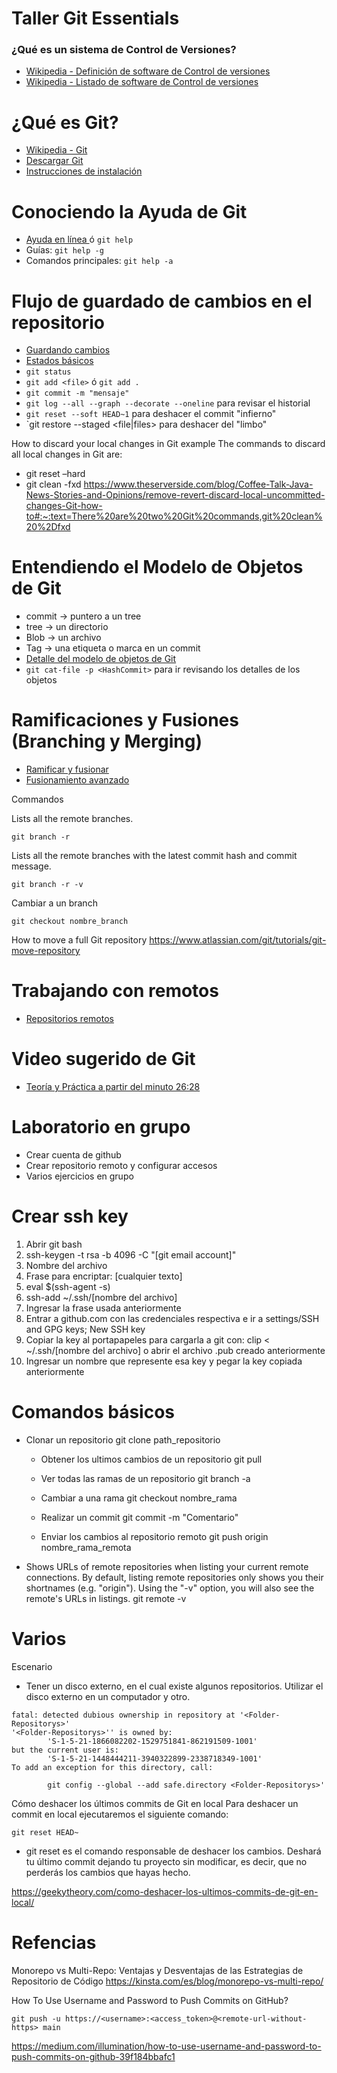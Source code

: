 # Taller Git Essentials
###  ¿Qué es un sistema de Control de Versiones?
  * [Wikipedia - Definición de software de Control de versiones](https://en.wikipedia.org/wiki/Version_control)
  * [Wikipedia - Listado de software de Control de versiones](https://en.wikipedia.org/wiki/List_of_version-control_software)

# ¿Qué es Git?
  * [Wikipedia - Git](https://es.wikipedia.org/wiki/Git)
  * [Descargar Git](https://git-scm.com/)
  * [Instrucciones de instalación](https://git-scm.com/book/es/v2/Inicio---Sobre-el-Control-de-Versiones-Instalaci%C3%B3n-de-Git)

# Conociendo la Ayuda de Git
  * [Ayuda en línea ](https://git-scm.com/docs) ó `git help`
  * Guías: `git help -g` 
  * Comandos principales: `git help -a` 

# Flujo de guardado de cambios en el repositorio
  * [Guardando cambios](https://git-scm.com/book/es/v2/Fundamentos-de-Git-Guardando-cambios-en-el-Repositorio)
  * [Estados básicos](https://git-scm.com/book/en/v2/images/lifecycle.png)
  * `git status`
  * `git add <file>` ó `git add .`
  * `git commit -m "mensaje"`
  * `git log --all --graph --decorate --oneline` para revisar el historial
  * `git reset --soft HEAD~1` para deshacer el commit "infierno"
  * `git restore --staged <file|files> para deshacer del "limbo"



How to discard your local changes in Git example
The commands to discard all local changes in Git are:
- git reset –hard
- git clean -fxd
https://www.theserverside.com/blog/Coffee-Talk-Java-News-Stories-and-Opinions/remove-revert-discard-local-uncommitted-changes-Git-how-to#:~:text=There%20are%20two%20Git%20commands,git%20clean%20%2Dfxd


# Entendiendo el Modelo de Objetos de Git
  * commit -> puntero a un tree
  * tree   -> un directorio
  * Blob   -> un archivo
  * Tag    -> una etiqueta o marca en un commit
  * [Detalle del modelo de objetos de Git](http://shafiul.github.io/gitbook/1_the_git_object_model.html)
  * `git cat-file -p <HashCommit>` para ir revisando los detalles de los objetos

# Ramificaciones y Fusiones (Branching y Merging)


  * [Ramificar y fusionar](https://git-scm.com/book/es/v2/Ramificaciones-en-Git-Procedimientos-B%C3%A1sicos-para-Ramificar-y-Fusionar)
  * [Fusionamiento avanzado](https://git-scm.com/book/en/v2/Git-Tools-Advanced-Merging)


Commandos

Lists all the remote branches.

```
git branch -r 
```

Lists all the remote branches with the latest commit hash and commit message.

```
git branch -r -v 
```


Cambiar a un branch

```
git checkout nombre_branch
```   



How to move a full Git repository
https://www.atlassian.com/git/tutorials/git-move-repository




# Trabajando con remotos
  * [Repositorios remotos](https://git-scm.com/book/es/v2/Fundamentos-de-Git-Trabajar-con-Remotos)

# Video sugerido de Git
  * [Teoría y  Práctica a partir del minuto 26:28](https://www.youtube.com/watch?v=2sjqTHE0zok)

# Laboratorio en grupo
  * Crear cuenta de github
  * Crear repositorio remoto y configurar accesos
  * Varios ejercicios en grupo

# Crear ssh key

1. Abrir git bash
2. ssh-keygen -t rsa -b 4096 -C "[git email account]"
3. Nombre del archivo
4. Frase para encriptar: [cualquier texto]
5. eval $(ssh-agent -s)
6. ssh-add ~/.ssh/[nombre del archivo]
7. Ingresar la frase usada anteriormente
8. Entrar a github.com con las credenciales respectiva e ir a settings/SSH and GPG keys; New SSH key
9. Copiar la key al portapapeles para cargarla a git con: clip < ~/.ssh/[nombre del archivo] o abrir el archivo .pub creado anteriormente
10. Ingresar un nombre que represente esa key y pegar la key copiada anteriormente  

# Comandos básicos
  
  - Clonar un repositorio
	   git clone path_repositorio
	   
	 - Obtener los ultimos cambios de un repositorio
	   git pull
	   
	 - Ver todas las ramas de un repositorio
	   git branch -a
	   
	 - Cambiar a una rama
	   git checkout nombre_rama
	   
	 - Realizar un commit
	   git commit -m "Comentario"
	   
	 - Enviar los cambios al repositorio remoto
	   git push origin nombre_rama_remota

- Shows URLs of remote repositories when listing your current remote connections. By default, listing remote repositories only shows you their shortnames (e.g. "origin"). Using the "-v" option, you will also see the remote's URLs in listings.
 git remote -v

# Varios


Escenario
- Tener un disco externo, en el cual existe algunos repositorios. Utilizar el disco externo en un computador y otro.


```
fatal: detected dubious ownership in repository at '<Folder-Repositorys>'
'<Folder-Repositorys>'' is owned by:
        'S-1-5-21-1866082202-1529751841-862191509-1001'
but the current user is:
        'S-1-5-21-1448444211-3940322899-2338718349-1001'
To add an exception for this directory, call:

        git config --global --add safe.directory <Folder-Repositorys>'

```



Cómo deshacer los últimos commits de Git en local
Para deshacer un commit en local ejecutaremos el siguiente comando:
```
git reset HEAD~
```
- git reset es el comando responsable de deshacer los cambios. Deshará tu último commit dejando tu proyecto sin modificar, es decir, que no perderás los cambios que hayas hecho.

https://geekytheory.com/como-deshacer-los-ultimos-commits-de-git-en-local/


# Refencias

Monorepo vs Multi-Repo: Ventajas y Desventajas de las Estrategias de Repositorio de Código 
https://kinsta.com/es/blog/monorepo-vs-multi-repo/
  
How To Use Username and Password to Push Commits on GitHub?
```
git push -u https://<username>:<access_token>@<remote-url-without-https> main
```
https://medium.com/illumination/how-to-use-username-and-password-to-push-commits-on-github-39f184bbafc1